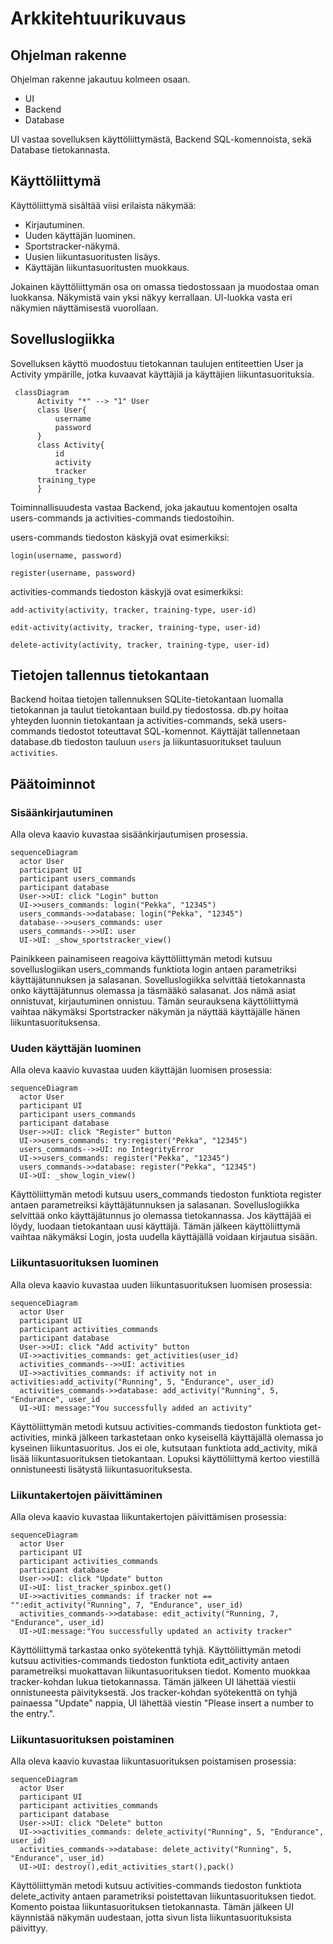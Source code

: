# Arkkitehtuurikuvaus

## Ohjelman rakenne

Ohjelman rakenne jakautuu kolmeen osaan.

- UI
- Backend
- Database

UI vastaa sovelluksen käyttöliittymästä, Backend SQL-komennoista, sekä Database tietokannasta.

## Käyttöliittymä

Käyttöliittymä sisältää viisi erilaista näkymää:

- Kirjautuminen.
- Uuden käyttäjän luominen.
- Sportstracker-näkymä.
- Uusien liikuntasuoritusten lisäys.
- Käyttäjän liikuntasuoritusten muokkaus.

Jokainen käyttöliittymän osa on omassa tiedostossaan ja muodostaa oman luokkansa. Näkymistä vain yksi näkyy kerrallaan. UI-luokka vasta eri näkymien näyttämisestä vuorollaan.

## Sovelluslogiikka

Sovelluksen käyttö muodostuu tietokannan taulujen entiteettien User ja Activity ympärille, jotka kuvaavat käyttäjiä ja käyttäjien liikuntasuorituksia.

```mermaid
 classDiagram
      Activity "*" --> "1" User
      class User{
          username
          password
      }
      class Activity{
          id
          activity
          tracker
	  training_type
      }
```

Toiminnallisuudesta vastaa Backend, joka jakautuu komentojen osalta users-commands ja activities-commands tiedostoihin.

users-commands tiedoston käskyjä ovat esimerkiksi:

`login(username, password)`

`register(username, password)`

activities-commands tiedoston käskyjä ovat esimerkiksi:

`add-activity(activity, tracker, training-type, user-id)`

`edit-activity(activity, tracker, training-type, user-id)`

`delete-activity(activity, tracker, training-type, user-id)`

## Tietojen tallennus tietokantaan

Backend hoitaa tietojen tallennuksen SQLite-tietokantaan luomalla tietokannan ja taulut tietokantaan build.py tiedostossa. db.py hoitaa yhteyden luonnin tietokantaan ja activities-commands, sekä users-commands tiedostot toteuttavat SQL-komennot. Käyttäjät tallennetaan database.db tiedoston tauluun `users` ja liikuntasuoritukset tauluun `activities`.

## Päätoiminnot

### Sisäänkirjautuminen

Alla oleva kaavio kuvastaa sisäänkirjautumisen prosessia.

```mermaid
sequenceDiagram
  actor User
  participant UI
  participant users_commands
  participant database
  User->>UI: click "Login" button
  UI->>users_commands: login("Pekka", "12345")
  users_commands->>database: login("Pekka", "12345")
  database-->>users_commands: user
  users_commands-->>UI: user
  UI->UI: _show_sportstracker_view()
```

Painikkeen painamiseen reagoiva käyttöliittymän metodi kutsuu sovelluslogiikan users_commands funktiota login antaen parametriksi käyttäjätunnuksen ja salasanan. Sovelluslogiikka selvittää tietokannasta onko käyttäjätunnus olemassa ja täsmääkö salasanat. Jos nämä asiat onnistuvat, kirjautuminen onnistuu. Tämän seurauksena käyttöliittymä vaihtaa näkymäksi Sportstracker näkymän ja näyttää käyttäjälle hänen liikuntasuorituksensa. 

### Uuden käyttäjän luominen

Alla oleva kaavio kuvastaa uuden käyttäjän luomisen prosessia:

```mermaid
sequenceDiagram
  actor User
  participant UI
  participant users_commands
  participant database
  User->>UI: click "Register" button
  UI->>users_commands: try:register("Pekka", "12345")
  users_commands-->>UI: no IntegrityError
  UI->>users_commands: register("Pekka", "12345")
  users_commands->>database: register("Pekka", "12345")
  UI->UI: _show_login_view()
```

Käyttöliittymän metodi kutsuu users_commands tiedoston funktiota register antaen parametreiksi käyttäjätunnuksen ja salasanan. Sovelluslogiikka selvittää onko käyttäjätunnus jo olemassa tietokannassa. Jos käyttäjää ei löydy, luodaan tietokantaan uusi käyttäjä. Tämän jälkeen käyttöliittymä vaihtaa näkymäksi Login, josta uudella käyttäjällä voidaan kirjautua sisään. 

### Liikuntasuorituksen luominen

Alla oleva kaavio kuvastaa uuden liikuntasuorituksen luomisen prosessia:

```mermaid
sequenceDiagram
  actor User
  participant UI
  participant activities_commands
  participant database
  User->>UI: click "Add activity" button
  UI->>activities_commands: get_activities(user_id)
  activities_commands-->>UI: activities
  UI->>activities_commands: if activity not in activities:add_activity("Running", 5, "Endurance", user_id)
  activities_commands->>database: add_activity("Running", 5, "Endurance", user_id
  UI->UI: message:"You successfully added an activity"
```

Käyttöliittymän metodi kutsuu activities-commands tiedoston funktiota get-activities, minkä jälkeen tarkastetaan onko kyseisellä käyttäjällä olemassa jo kyseinen liikuntasuoritus. Jos ei ole, kutsutaan funktiota add_activity, mikä lisää liikuntasuorituksen tietokantaan. Lopuksi käyttöliittymä kertoo viestillä onnistuneesti lisätystä liikuntasuorituksesta.

### Liikuntakertojen päivittäminen

Alla oleva kaavio kuvastaa liikuntakertojen päivittämisen prosessia:

```mermaid
sequenceDiagram
  actor User
  participant UI
  participant activities_commands
  participant database
  User->>UI: click "Update" button
  UI->UI: list_tracker_spinbox.get()
  UI->>activities_commands: if tracker not == "":edit_activity("Running", 7, "Endurance", user_id)
  activities_commands->>database: edit_activity("Running, 7, "Endurance", user_id)
  UI->UI:message:"You successfully updated an activity tracker"
```

Käyttöliittymä tarkastaa onko syötekenttä tyhjä. Käyttöliittymän metodi kutsuu activities-commands tiedoston funktiota edit_activity antaen parametreiksi muokattavan liikuntasuorituksen tiedot. Komento muokkaa tracker-kohdan lukua tietokannassa. Tämän jälkeen UI lähettää viestii onnistuneesta päivityksestä. Jos tracker-kohdan syötekenttä on tyhjä painaessa "Update" nappia, UI lähettää viestin "Please insert a number to the entry.". 

### Liikuntasuorituksen poistaminen

Alla oleva kaavio kuvastaa liikuntasuorituksen poistamisen prosessia:

```mermaid
sequenceDiagram
  actor User
  participant UI
  participant activities_commands
  participant database
  User->>UI: click "Delete" button
  UI->>activities_commands: delete_activity("Running", 5, "Endurance", user_id)
  activities_commands->>database: delete_activity("Running", 5, "Endurance", user_id)
  UI->UI: destroy(),edit_activities_start(),pack()
```

Käyttöliittymän metodi kutsuu activities-commands tiedoston funktiota delete_activity antaen parametriksi poistettavan liikuntasuorituksen tiedot. Komento poistaa liikuntasuorituksen tietokannasta. Tämän jälkeen UI käynnistää näkymän uudestaan, jotta sivun lista liikuntasuorituksista päivittyy.

